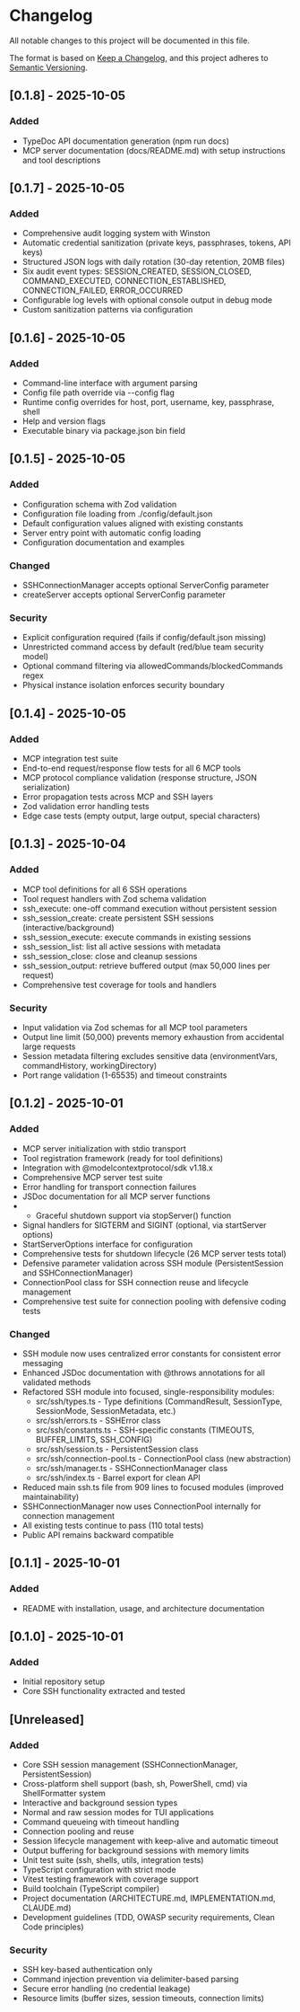 # Changelog

All notable changes to this project will be documented in this file.

The format is based on [Keep a Changelog](https://keepachangelog.com/en/1.0.0/),
and this project adheres to [Semantic Versioning](https://semver.org/spec/v2.0.0.html).


## [0.1.8] - 2025-10-05

### Added

- TypeDoc API documentation generation (npm run docs)
- MCP server documentation (docs/README.md) with setup instructions and tool descriptions

## [0.1.7] - 2025-10-05

### Added

- Comprehensive audit logging system with Winston
- Automatic credential sanitization (private keys, passphrases, tokens, API keys)
- Structured JSON logs with daily rotation (30-day retention, 20MB files)
- Six audit event types: SESSION_CREATED, SESSION_CLOSED, COMMAND_EXECUTED, CONNECTION_ESTABLISHED, CONNECTION_FAILED, ERROR_OCCURRED
- Configurable log levels with optional console output in debug mode
- Custom sanitization patterns via configuration

## [0.1.6] - 2025-10-05

### Added

- Command-line interface with argument parsing
- Config file path override via --config flag
- Runtime config overrides for host, port, username, key, passphrase, shell
- Help and version flags
- Executable binary via package.json bin field

## [0.1.5] - 2025-10-05

### Added

- Configuration schema with Zod validation
- Configuration file loading from ./config/default.json
- Default configuration values aligned with existing constants
- Server entry point with automatic config loading
- Configuration documentation and examples

### Changed

- SSHConnectionManager accepts optional ServerConfig parameter
- createServer accepts optional ServerConfig parameter

### Security

- Explicit configuration required (fails if config/default.json missing)
- Unrestricted command access by default (red/blue team security model)
- Optional command filtering via allowedCommands/blockedCommands regex
- Physical instance isolation enforces security boundary

## [0.1.4] - 2025-10-05

### Added

- MCP integration test suite
- End-to-end request/response flow tests for all 6 MCP tools
- MCP protocol compliance validation (response structure, JSON serialization)
- Error propagation tests across MCP and SSH layers
- Zod validation error handling tests
- Edge case tests (empty output, large output, special characters)

## [0.1.3] - 2025-10-04

### Added

- MCP tool definitions for all 6 SSH operations
- Tool request handlers with Zod schema validation
- ssh_execute: one-off command execution without persistent session
- ssh_session_create: create persistent SSH sessions (interactive/background)
- ssh_session_execute: execute commands in existing sessions
- ssh_session_list: list all active sessions with metadata
- ssh_session_close: close and cleanup sessions
- ssh_session_output: retrieve buffered output (max 50,000 lines per request)
- Comprehensive test coverage for tools and handlers

### Security

- Input validation via Zod schemas for all MCP tool parameters
- Output line limit (50,000) prevents memory exhaustion from accidental large requests
- Session metadata filtering excludes sensitive data (environmentVars, commandHistory, workingDirectory)
- Port range validation (1-65535) and timeout constraints

## [0.1.2] - 2025-10-01

### Added

- MCP server initialization with stdio transport
- Tool registration framework (ready for tool definitions)
- Integration with @modelcontextprotocol/sdk v1.18.x
- Comprehensive MCP server test suite
- Error handling for transport connection failures
- JSDoc documentation for all MCP server functions
- - Graceful shutdown support via stopServer() function
- Signal handlers for SIGTERM and SIGINT (optional, via startServer options)
- StartServerOptions interface for configuration
- Comprehensive tests for shutdown lifecycle (26 MCP server tests total)
- Defensive parameter validation across SSH module (PersistentSession and SSHConnectionManager)
- ConnectionPool class for SSH connection reuse and lifecycle management
- Comprehensive test suite for connection pooling with defensive coding tests
  
### Changed

- SSH module now uses centralized error constants for consistent error messaging
- Enhanced JSDoc documentation with @throws annotations for all validated methods
- Refactored SSH module into focused, single-responsibility modules:
  - src/ssh/types.ts - Type definitions (CommandResult, SessionType, SessionMode, SessionMetadata, etc.)
  - src/ssh/errors.ts - SSHError class
  - src/ssh/constants.ts - SSH-specific constants (TIMEOUTS, BUFFER_LIMITS, SSH_CONFIG)
  - src/ssh/session.ts - PersistentSession class
  - src/ssh/connection-pool.ts - ConnectionPool class (new abstraction)
  - src/ssh/manager.ts - SSHConnectionManager class
  - src/ssh/index.ts - Barrel export for clean API
- Reduced main ssh.ts file from 909 lines to focused modules (improved maintainability)
- SSHConnectionManager now uses ConnectionPool internally for connection management
- All existing tests continue to pass (110 total tests)
- Public API remains backward compatible

## [0.1.1] - 2025-10-01

### Added

- README with installation, usage, and architecture documentation

## [0.1.0] - 2025-10-01

### Added

- Initial repository setup
- Core SSH functionality extracted and tested

## [Unreleased]

### Added
- Core SSH session management (SSHConnectionManager, PersistentSession)
- Cross-platform shell support (bash, sh, PowerShell, cmd) via ShellFormatter system
- Interactive and background session types
- Normal and raw session modes for TUI applications
- Command queueing with timeout handling
- Connection pooling and reuse
- Session lifecycle management with keep-alive and automatic timeout
- Output buffering for background sessions with memory limits
- Unit test suite (ssh, shells, utils, integration tests)
- TypeScript configuration with strict mode
- Vitest testing framework with coverage support
- Build toolchain (TypeScript compiler)
- Project documentation (ARCHITECTURE.md, IMPLEMENTATION.md, CLAUDE.md)
- Development guidelines (TDD, OWASP security requirements, Clean Code principles)

### Security

- SSH key-based authentication only
- Command injection prevention via delimiter-based parsing
- Secure error handling (no credential leakage)
- Resource limits (buffer sizes, session timeouts, connection limits)
